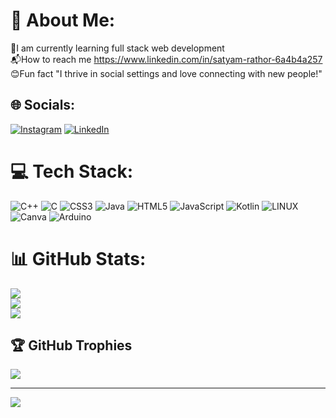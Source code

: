 # 💫 About Me:
🔭I am currently learning full stack web development<br>📬How to reach me https://www.linkedin.com/in/satyam-rathor-6a4b4a257<br>😊Fun fact "I thrive in social settings and love connecting with new people!"


## 🌐 Socials:
[![Instagram](https://img.shields.io/badge/Instagram-%23E4405F.svg?logo=Instagram&logoColor=white)](https://instagram.com/_satyam_rathor_) [![LinkedIn](https://img.shields.io/badge/LinkedIn-%230077B5.svg?logo=linkedin&logoColor=white)](https://linkedin.com/in/satyam-rathor-6a4b4a257) 

# 💻 Tech Stack:
![C++](https://img.shields.io/badge/c++-%2300599C.svg?style=for-the-badge&logo=c%2B%2B&logoColor=white) ![C](https://img.shields.io/badge/c-%2300599C.svg?style=for-the-badge&logo=c&logoColor=white) ![CSS3](https://img.shields.io/badge/css3-%231572B6.svg?style=for-the-badge&logo=css3&logoColor=white) ![Java](https://img.shields.io/badge/java-%23ED8B00.svg?style=for-the-badge&logo=java&logoColor=white) ![HTML5](https://img.shields.io/badge/html5-%23E34F26.svg?style=for-the-badge&logo=html5&logoColor=white) ![JavaScript](https://img.shields.io/badge/javascript-%23323330.svg?style=for-the-badge&logo=javascript&logoColor=%23F7DF1E) ![Kotlin](https://img.shields.io/badge/kotlin-%230095D5.svg?style=for-the-badge&logo=kotlin&logoColor=white) ![LINUX](https://img.shields.io/badge/Linux-FCC624?style=for-the-badge&logo=linux&logoColor=black) ![Canva](https://img.shields.io/badge/Canva-%2300C4CC.svg?style=for-the-badge&logo=Canva&logoColor=white) ![Arduino](https://img.shields.io/badge/-Arduino-00979D?style=for-the-badge&logo=Arduino&logoColor=white) 
# 📊 GitHub Stats:
![](https://github-readme-stats.vercel.app/api?username=Satyam1923&theme=dark&hide_border=false&include_all_commits=true&count_private=true)<br/>
![](https://github-readme-streak-stats.herokuapp.com/?user=Satyam1923&theme=dark&hide_border=false)<br/>
![](https://github-readme-stats.vercel.app/api/top-langs/?username=Satyam1923&theme=dark&hide_border=false&include_all_commits=true&count_private=true&layout=compact)

## 🏆 GitHub Trophies
![](https://github-profile-trophy.vercel.app/?username=Satyam1923&theme=radical&no-frame=false&no-bg=true&margin-w=4)

---
[![](https://visitcount.itsvg.in/api?id=Satyam1923&icon=0&color=0)](https://visitcount.itsvg.in)

<!-- Proudly created with GPRM ( https://gprm.itsvg.in ) -->
